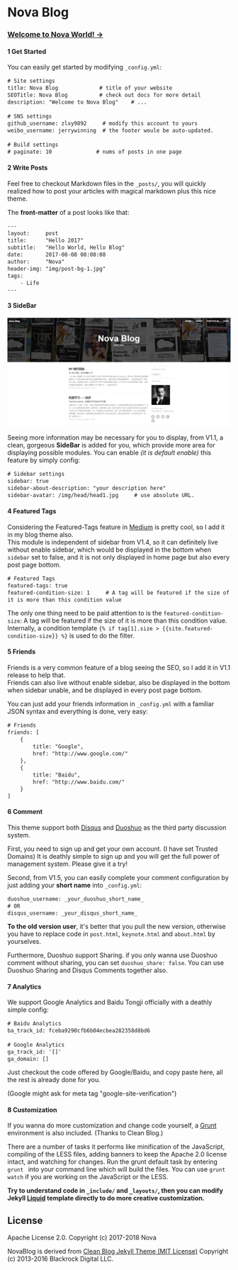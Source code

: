 # Nova Blog

### [Welcome to Nova World! &rarr;](https://zlxy9892.github.io)



#### 1 Get Started

You can easily get started by modifying `_config.yml`:

```
# Site settings
title: Nova Blog             # title of your website
SEOTitle: Nova Blog			 # check out docs for more detail
description: "Welcome to Nova Blog"    # ...

# SNS settings      
github_username: zlxy9892     # modify this account to yours
weibo_username: jerrywinning  # the footer woule be auto-updated.

# Build settings
# paginate: 10              # nums of posts in one page
```


#### 2 Write Posts

Feel free to checkout Markdown files in the `_posts/`, you will quickly realized how to post your articles with magical markdown plus this nice theme.

The **front-matter** of a post looks like that:

```
---
layout:     post
title:      "Hello 2017"
subtitle:   "Hello World, Hello Blog"
date:       2017-08-08 08:08:08
author:     "Nova"
header-img: "img/post-bg-1.jpg"
tags:
    - Life
---
```

#### 3 SideBar

![](/img/NovaBlog-Screenshot.jpg)

Seeing more information may be necessary for you to display, from V1.1, a clean, gorgeous **SideBar** is added for you, which provide more area for displaying possible modules. You can enable *(it is default enable)* this feature by simply config:

```
# Sidebar settings
sidebar: true
sidebar-about-description: "your description here"
sidebar-avatar: /img/head/head1.jpg     # use absolute URL.
```

#### 4 Featured Tags

Considering the Featured-Tags feature in [Medium](http://medium.com) is pretty cool, so I add it in my blog theme also.   
This module is independent of sidebar from V1.4, so it can definitely live without enable sidebar, which would be displayed in the bottom when `sidebar` set to false, and it is not only displayed in home page but also every post page bottom.


```
# Featured Tags
featured-tags: true  
featured-condition-size: 1     # A tag will be featured if the size of it is more than this condition value
```

The only one thing need to be paid attention to is the `featured-condition-size`: A tag will be featured if the size of it is more than this condition value.  
Internally, a condition template `{% if tag[1].size > {{site.featured-condition-size}} %}` is used to do the filter.

#### 5 Friends

Friends is a very common feature of a blog seeing the SEO, so I add it in V1.1 release to help that.   
Friends can also live without enable sidebar, also be displayed in the bottom when sidebar unable, and be displayed in every post page bottom.


You can just add your friends information in `_config.yml` with a familiar JSON syntax and everything is done, very easy:

```
# Friends
friends: [
    {
        title: "Google",
        href: "http://www.google.com/"
    },
    {
        title: "Baidu",
        href: "http://www.baidu.com/"
    }
]
```


#### 6 Comment

This theme support both [Disqus](http://disqus.com) and [Duoshuo](http://duoshuo.com) as the third party discussion system.

First, you need to sign up and get your own account. (I have set Trusted Domains) It is deathly simple to sign up and you will get the full power of management system. Please give it a try!

Second, from V1.5, you can easily complete your comment configuration by just adding your **short name** into `_config.yml`:

```
duoshuo_username: _your_duoshuo_short_name_
# OR
disqus_username: _your_disqus_short_name_
```

**To the old version user**, it's better that you pull the new version, otherwise you have to replace code in `post.html`, `keynote.html` and `about.html` by yourselves.

Furthermore, Duoshuo support Sharing. if you only wanna use Duoshuo comment without sharing, you can set `duoshuo_share: false`. You can use Duoshuo Sharing and Disqus Comments together also.

#### 7 Analytics

We support Google Analytics and Baidu Tongji officially with a deathly simple config:

```
# Baidu Analytics
ba_track_id: fceba9290cfb6b04ecbea282358d8bd6

# Google Analytics
ga_track_id: '[]'            
ga_domain: []
```

Just checkout the code offered by Google/Baidu, and copy paste here, all the rest is already done for you.

(Google might ask for meta tag "google-site-verification")


#### 8 Customization

If you wanna do more customization and change code yourself, a [Grunt](gruntjs.com) environment is also included. (Thanks to Clean Blog.)

There are a number of tasks it performs like minification of the JavaScript, compiling of the LESS files, adding banners to keep the Apache 2.0 license intact, and watching for changes. Run the grunt default task by entering `grunt ` into your command line which will build the files. You can use `grunt watch` if you are working on the JavaScript or the LESS.

**Try to understand code in `_include/` and `_layouts/`, then you can modify Jekyll [Liquid](https://github.com/Shopify/liquid/wiki) template directly to do more creative customization.**



## License

Apache License 2.0.
Copyright (c) 2017-2018 Nova

NovaBlog is derived from [Clean Blog Jekyll Theme (MIT License)](https://github.com/BlackrockDigital/startbootstrap-clean-blog-jekyll/)
Copyright (c) 2013-2016 Blackrock Digital LLC.
